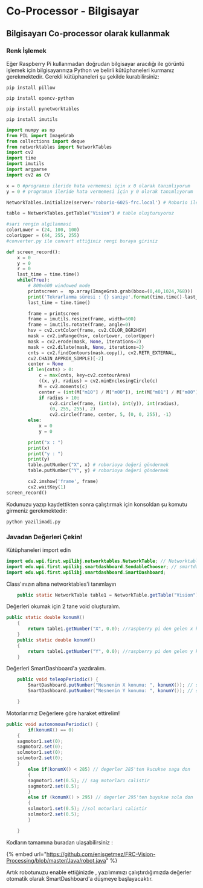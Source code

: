 # Co-Processor - Bilgisayar

## Bilgisayarı Co-processor olarak kullanmak

###  Renk İşlemek

Eğer Raspberry Pi kullanmadan doğrudan bilgisayar aracılığı ile görüntü işlemek için bilgisayarınıza Python ve belirli kütüphaneleri kurmanız gerekmektedir. Gerekli kütüphaneleri şu şekilde kurabilirsiniz:

`pip install pillow`

`pip install opencv-python`

`pip install pynetworktables`

`pip install imutils`

```python
import numpy as np
from PIL import ImageGrab
from collections import deque
from networktables import NetworkTables
import cv2
import time
import imutils
import argparse
import cv2 as CV

x = 0 #programın ileride hata vermemesi için x 0 olarak tanımlıyorum
y = 0 # programın ileride hata vermemesi için y 0 olarak tanımlıyorum

NetworkTables.initialize(server='roborio-6025-frc.local') # Roborio ile iletişim kuruyoruz

table = NetworkTables.getTable("Vision") # table oluşturuyoruz

#sari rengin algilanmasi
colorLower = (24, 100, 100)
colorUpper = (44, 255, 255)
#converter.py ile convert ettiğiniz rengi buraya giriniz

def screen_record():
    x = 0
    y = 0
    r = 0
    last_time = time.time()
    while(True):
        # 800x600 windowed mode
        printscreen =  np.array(ImageGrab.grab(bbox=(0,40,1024,768)))
        print('Tekrarlanma süresi : {} saniye'.format(time.time()-last_time))
        last_time = time.time()

        frame = printscreen
        frame = imutils.resize(frame, width=600)
        frame = imutils.rotate(frame, angle=0)
        hsv = cv2.cvtColor(frame, cv2.COLOR_BGR2HSV)
        mask = cv2.inRange(hsv, colorLower, colorUpper)
        mask = cv2.erode(mask, None, iterations=2)
        mask = cv2.dilate(mask, None, iterations=2)
        cnts = cv2.findContours(mask.copy(), cv2.RETR_EXTERNAL,
        cv2.CHAIN_APPROX_SIMPLE)[-2]
        center = None
        if len(cnts) > 0:
            c = max(cnts, key=cv2.contourArea)
            ((x, y), radius) = cv2.minEnclosingCircle(c)
            M = cv2.moments(c)
            center = (int(M["m10"] / M["m00"]), int(M["m01"] / M["m00"]))
            if radius > 10:
                cv2.circle(frame, (int(x), int(y)), int(radius),
                (0, 255, 255), 2)
                cv2.circle(frame, center, 5, (0, 0, 255), -1)
        else:
            x = 0
            y = 0

        print("x : ")
        print(x)
        print("y : ")
        print(y)
        table.putNumber("X", x) # roborioya değeri göndermek
        table.putNumber("Y", y) # roborioya değeri göndermek

        cv2.imshow('frame', frame)
        cv2.waitKey(1)
screen_record()
```

Kodunuzu yazıp kaydettikten sonra çalıştırmak için konsoldan şu komutu girmeniz gerekmektedir:

`python yazilimadi.py`

### Javadan Değerleri Çekin!

Kütüphaneleri import edin

```java
import edu.wpi.first.wpilibj.networktables.NetworkTable; // Networktables kütüphanesi
import edu.wpi.first.wpilibj.smartdashboard.SendableChooser; // smartdashboardan verileri görmek için
import edu.wpi.first.wpilibj.smartdashboard.SmartDashboard;
```

Class'ınızın altına networktables'i tanımlayın

```java
	public static NetworkTable table1 = NetworkTable.getTable("Vision"); // vision adında table çekiliyor
```

Değerleri okumak için 2 tane void oluşturalım.

```java
public static double konumX()
	{
		return table1.getNumber("X", 0.0); //raspberry pi den gelen x kordinatları
	}
	public static double konumY() 
	{
		return table1.getNumber("Y", 0.0); //raspberry pi den gelen y kordinatları
	}
```

Değerleri SmartDashboard'a yazdıralım.

```java
	public void teleopPeriodic() {
		SmartDashboard.putNumber("Nesnenin X konumu: ", konumX()); // smartdashboarda x konumu yazdır
		SmartDashboard.putNumber("Nesnenin Y konumu: ", konumY()); // smartdashboarda y konumunu yazdır

	}
```

Motorlarımız Değerlere göre haraket ettirelim!

```java
public void autonomousPeriodic() {
	    if(konumX() == 0)
	{
	sagmotor1.set(0);
	sagmotor2.set(0);
	solmotor1.set(0);
	solmotor2.set(0);
	}
		else if(konumX() < 285) // degerler 285'ten kucukse saga don
		{
		sagmotor1.set(0.5); // sag motorları calistir
		sagmotor2.set(0.5);
		}
		else if (konumX() > 295) // degerler 295'ten buyukse sola don
		{
		solmotor1.set(0.5); //sol motorlari calistir
		solmotor2.set(0.5);
		}

	}
```

Kodların tamamına buradan ulaşabilirsiniz : 

{% embed url="https://github.com/enisgetmez/FRC-Vision-Processing/blob/master/Java/robot.java" %}

Artık robotunuzu enable ettiğinizde , yazılımımızı çalıştırdığımızda değerler otomatik olarak SmartDashboard'a düşmeye başlayacaktır.

